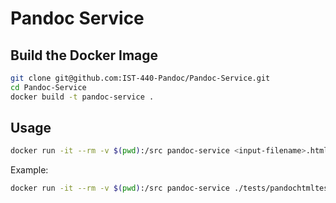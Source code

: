 # Pandoc Service

## Build the Docker Image

```bash
git clone git@github.com:IST-440-Pandoc/Pandoc-Service.git
cd Pandoc-Service
docker build -t pandoc-service .
```

## Usage

```bash
docker run -it --rm -v $(pwd):/src pandoc-service <input-filename>.html -s -o <output-filename>.md
```

Example:

```bash
docker run -it --rm -v $(pwd):/src pandoc-service ./tests/pandochtmltest.html -s -o ./tmp/output.md
```